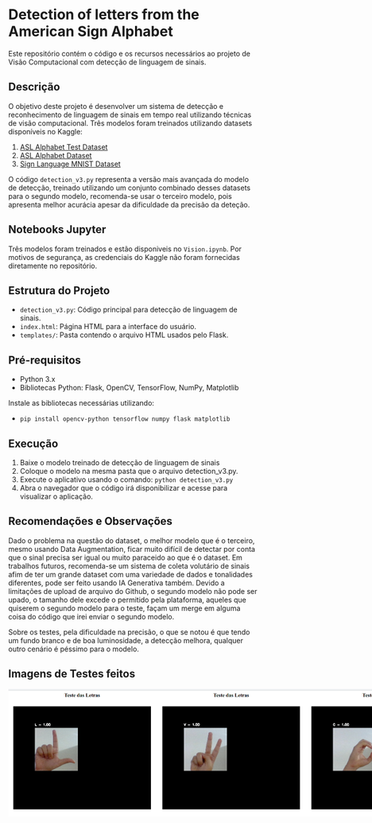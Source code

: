 # Detection of letters from the American Sign Alphabet

Este repositório contém o código e os recursos necessários ao projeto de Visão Computacional com detecção de linguagem de sinais.

## Descrição

O objetivo deste projeto é desenvolver um sistema de detecção e reconhecimento de linguagem de sinais em tempo real utilizando técnicas de visão computacional. Três modelos foram treinados utilizando datasets disponíveis no Kaggle:

1. [ASL Alphabet Test Dataset](https://www.kaggle.com/datasets/danrasband/asl-alphabet-test)
2. [ASL Alphabet Dataset](https://www.kaggle.com/datasets/grassknoted/asl-alphabet)
3. [Sign Language MNIST Dataset](https://www.kaggle.com/datasets/datamunge/sign-language-mnist)

O código `detection_v3.py` representa a versão mais avançada do modelo de detecção, treinado utilizando um conjunto combinado desses datasets para o segundo modelo, recomenda-se usar o terceiro modelo, pois apresenta melhor acurácia apesar da dificuldade da precisão da deteção.

## Notebooks Jupyter
Três modelos foram treinados e estão disponiveis no `Vision.ipynb`. Por motivos de segurança, as credenciais do Kaggle não foram fornecidas diretamente no repositório.

## Estrutura do Projeto

- `detection_v3.py`: Código principal para detecção de linguagem de sinais.
- `index.html`: Página HTML para a interface do usuário.
- `templates/`: Pasta contendo o arquivo HTML usados pelo Flask.

## Pré-requisitos

- Python 3.x
- Bibliotecas Python: Flask, OpenCV, TensorFlow, NumPy, Matplotlib 

Instale as bibliotecas necessárias utilizando:

- `pip install opencv-python tensorflow numpy flask matplotlib`

## Execução
1. Baixe o modelo treinado de detecção de linguagem de sinais
2. Coloque o modelo na mesma pasta que o arquivo detection_v3.py.
3. Execute o aplicativo usando o comando: `python detection_v3.py`
4. Abra o navegador que o código irá disponibilizar e acesse para visualizar o aplicação.

## Recomendações e Observações
Dado o problema na questão do dataset, o melhor modelo que é o terceiro, mesmo usando Data Augmentation, ficar muito difícil de detectar por conta que o sinal precisa ser igual ou muito paraceido ao que é o dataset. Em trabalhos futuros, recomenda-se um sistema de coleta volutário de sinais afim de ter um grande dataset com uma variedade de dados e tonalidades diferentes, pode ser feito usando IA Generativa também. Devido a limitações de upload de arquivo do Github, o segundo modelo não pode ser upado, o tamanho dele excede o permitido pela plataforma, aqueles que quiserem o segundo modelo para o teste, façam um merge em alguma coisa do código que irei enviar o segundo modelo.

Sobre os testes, pela dificuldade na precisão, o que se notou é que tendo um fundo branco e de boa luminosidade, a detecção melhora, qualquer outro cenário é péssimo para o modelo.

## Imagens de Testes feitos

<div style="display: flex; justify-content: space-between;">
  <img src="Imagens_Testes/LetraL.png" alt="Letra L" width="300"/>
  <img src="Imagens_Testes/LetraV.png" alt="Letra V" width="300"/>
  <img src="Imagens_Testes/LetraC.png" alt="Letra C" width="300"/>
</div>
